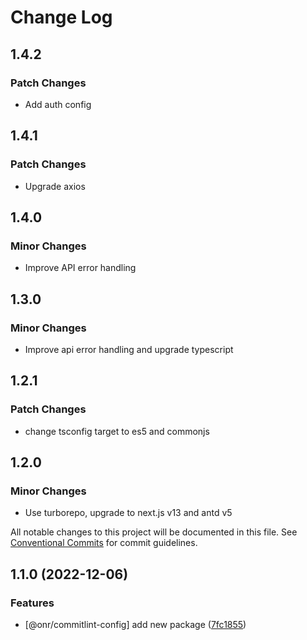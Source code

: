 # Change Log

## 1.4.2

### Patch Changes

- Add auth config

## 1.4.1

### Patch Changes

- Upgrade axios

## 1.4.0

### Minor Changes

- Improve API error handling

## 1.3.0

### Minor Changes

- Improve api error handling and upgrade typescript

## 1.2.1

### Patch Changes

- change tsconfig target to es5 and commonjs

## 1.2.0

### Minor Changes

- Use turborepo, upgrade to next.js v13 and antd v5

All notable changes to this project will be documented in this file.
See [Conventional Commits](https://conventionalcommits.org) for commit guidelines.

## 1.1.0 (2022-12-06)

### Features

- [@onr/commitlint-config] add new package ([7fc1855](https://github.com/OnrampLab/onr-react-ui/commit/7fc1855cbc5a1d6dd1e6eed4265d703b9f3e8f82))
